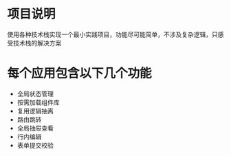 # 项目说明

使用各种技术栈实现一个最小实践项目，功能尽可能简单，不涉及复杂逻辑，只感受技术栈的解决方案

# 每个应用包含以下几个功能

- 全局状态管理
- 按需加载组件库
- 复用逻辑抽离
- 路由跳转
- 全局抽屉查看
- 行内编辑
- 表单提交校验

